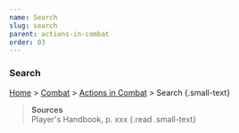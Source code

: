 ```yaml
---
name: Search
slug: search
parent: actions-in-combat
order: 03
---
```

### Search
[Home](dm-operations-center) > [Combat](combat) > [Actions in Combat](actions-in-combat) > Search {.small-text}

> **Sources** <br/>
> Player's Handbook, p. xxx
{.read .small-text}